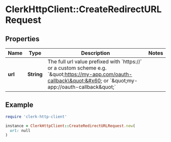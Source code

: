 # ClerkHttpClient::CreateRedirectURLRequest

## Properties

| Name | Type | Description | Notes |
| ---- | ---- | ----------- | ----- |
| **url** | **String** | The full url value prefixed with &#x60;https://&#x60; or a custom scheme e.g. &#x60;\&quot;https://my-app.com/oauth-callback\&quot;&#x60; or &#x60;\&quot;my-app://oauth-callback\&quot;&#x60; |  |

## Example

```ruby
require 'clerk-http-client'

instance = ClerkHttpClient::CreateRedirectURLRequest.new(
  url: null
)
```

